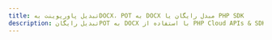 ---title: تبدیل پاورپوینت بهDOCX، POT به DOCX مبدل رایگان یا PHP SDKdescription: تبدیل رایگانPOT به DOCX با استفاده از PHP Cloud APIs & SDK. همچنین اسناد Microsoft PowerPoint را در Cloud ایجاد، ویرایش و رندر کنید.---
